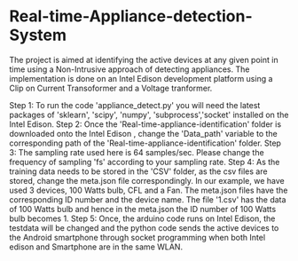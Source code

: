 # Real-time-Appliance-detection-System

The project is aimed at identifying the active devices at any given point in time using a Non-Intrusive approach of detecting appliances.
The implementation is done on an Intel Edison development platform using a Clip on Current Transoformer and a Voltage tranformer. 

Step 1: To run the code 'appliance_detect.py' you will need the latest packages of 'sklearn', 'scipy', 'numpy', 'subprocess','socket' installed on the Intel Edison. 
Step 2: Once the 'Real-time-appliance-identification' folder is downloaded onto the Intel Edison , change the 'Data_path' variable to the corresponding path of the 'Real-time-appliance-identification' folder.
Step 3: The sampling rate used here is 64 samples/sec. Please change the frequency of sampling 'fs' according to your sampling rate.
Step 4: As the training data needs to be stored in the 'CSV' folder, as the csv files are stored, change the meta.json file correspondingly. In our example, we have used 3 devices, 100 Watts bulb, CFL and a Fan. The meta.json files have the corresponding ID number and the device name. The file '1.csv' has the data of 100 Watts bulb and hence in the meta.json the ID number of 100 Watts bulb becomes 1.
Step 5: Once, the arduino code runs on Intel Edison, the testdata will be changed and the python code sends the active devices to the Android smartphone through socket programming when both Intel edison and Smartphone are in the same WLAN. 
